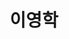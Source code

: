 ---
layout: hubs
key: Q56651426
title: 이영학
name: 이영학
image: 
description: 이상실 전 상공은행장의 자녀
score: 3.959165773316441e-05
degree: 5
---